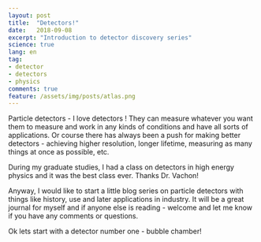 ```yaml
---
layout: post
title:  "Detectors!"
date:   2018-09-08
excerpt: "Introduction to detector discovery series"
science: true
lang: en
tag:
- detector
- detectors
- physics
comments: true
feature: /assets/img/posts/atlas.png
---
```


Particle detectors - 
I love detectors ! They can measure whatever you want them to measure and work in any kinds of conditions and have all sorts of applications. Or course there has always been a push for making better detectors - achieving higher resolution, longer lifetime, measuring as many things at once as possible, etc.

During my graduate studies, I had a class on detectors in high energy physics and it was the best class ever. Thanks Dr. Vachon!

Anyway, I would like to start a little blog series on particle detectors with things like history, use and later applications in industry. It will be a great journal for myself and if anyone else is reading - welcome and let me know if you have any comments or questions.

Ok lets start with a detector number one - bubble chamber!